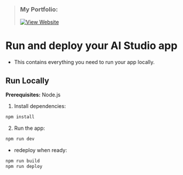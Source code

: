 > ### My Portfolio:
>
> [![View Website](https://img.shields.io/badge/View%20Portfolio-%23007ACC?style=for-the-badge&logo=github&logoColor=white)](https://abdelrhman941.github.io/MyPortfolio/)


# Run and deploy your AI Studio app

- This contains everything you need to run your app locally.

## Run Locally

**Prerequisites:**  Node.js


1. Install dependencies:
```cmd
npm install
```

2. Run the app:
```cmd
npm run dev
```
- redeploy when ready:
```cmd
npm run build
npm run deploy
```